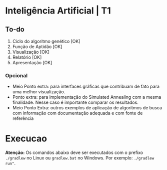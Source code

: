 # Inteligência Artificial | T1

## To-do

1. Ciclo do algoritmo genético [OK]
2. Função de Aptidão [OK]
3. Visualização [OK]
4. Relatório [OK]
5. Apresentação [OK]

### Opcional

* Meio Ponto extra: para interfaces gráficas que contribuam de fato para uma melhor visualização.
* Ponto extra: para implementação do Simulated Annealing com a mesma finalidade. Nesse caso é importante comparar os resultados.
* Meio Ponto Extra: outros exemplos de aplicação de algoritmos de busca com informação com documentação adequada e com fonte de referência

# Execucao

__Atenção:__ Os comandos abaixo deve ser executados com o prefixo `./gradlew` no 
Linux ou `gradlew.bat` no Windows. Por exemplo: `./gradlew run"`.
